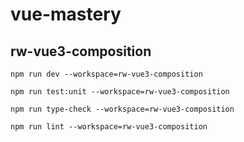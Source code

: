 # vue-mastery

## rw-vue3-composition
`npm run dev --workspace=rw-vue3-composition`

`npm run test:unit --workspace=rw-vue3-composition`

`npm run type-check --workspace=rw-vue3-composition`

`npm run lint --workspace=rw-vue3-composition`

